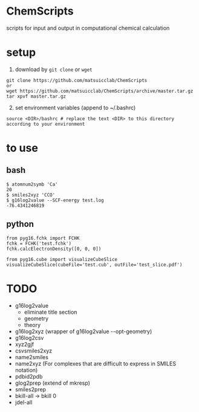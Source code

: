 # ChemScripts

scripts for input and output in computational chemical calculation

# setup
1. download by `git clone` or `wget`
```
git clone https://github.com/matsuicclab/ChemScripts
or
wget https://github.com/matsuicclab/ChemScripts/archive/master.tar.gz
tar xpvf master.tar.gz
```

2. set environment variables (append to ~/.bashrc)
```
source <DIR>/bashrc # replace the text <DIR> to this directory according to your environment
```

# to use
## bash
```
$ atomnum2symb 'Ca'
20
$ smiles2xyz 'CCO'
$ g16log2value --SCF-energy test.log
-76.4341246819
```

## python
```
from pyg16.fchk import FCHK
fchk = FCHK('test.fchk')
fchk.calcElectronDensity([0, 0, 0])

from pyg16.cube import visualizeCubeSlice
visualizeCubeSlice(cubeFile='test.cub', outFile='test_slice.pdf')
```

# TODO
- g16log2value
    - eliminate title section
    - geometry
    - theory
- g16log2xyz (wrapper of g16log2value --opt-geometry)
- g16log2csv
- xyz2gjf
- csvsmiles2xyz
- name2smiles
- name2xyz (For complexes that are difficult to express in SMILES notation)
- pdbid2pdb
- glog2prep (extend of mkresp)
- smiles2prep
- bkill-all -> bkill 0
- jdel-all




